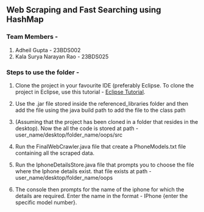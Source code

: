 ## Web Scraping and Fast Searching using HashMap

### Team Members -

1. Adheil Gupta - 23BDS002
2. Kala Surya Narayan Rao - 23BDS025

### Steps to use the folder -

1. Clone the project in your favourite IDE (preferably Eclipse. To clone the project in Eclipse, use this tutorial - [Eclipse Tutorial](https://qaautomation.expert/2023/02/20/how-to-clone-a-project-from-github-using-eclipse/).

2. Use the .jar file stored inside the referenced_libraries folder and then add the
file using the java build path to add the file to the class path

4. (Assuming that the project has been cloned in a folder that resides in the desktop).
Now the all the code is stored at path - user_name/desktop/folder_name/oops/src

5. Run the FinalWebCrawler.java file that create a PhoneModels.txt file containing all the scraped data.

6. Run the IphoneDetailsStore.java file that prompts you to choose the file where the Iphone details exist.
that file exists at path - user_name/desktop/folder_name/oops

7. The console then prompts for the name of the iphone for which the details are required.
Enter the name in the format - IPhone {enter the specific model number}.
